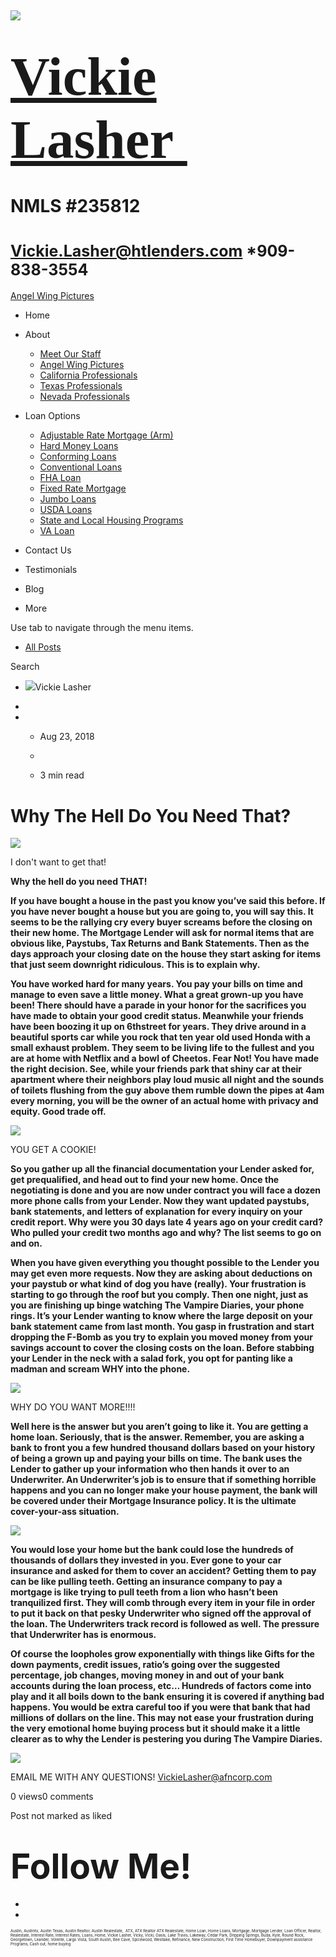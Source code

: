  

![](https://static.wixstatic.com/media/5afe60462baf41e79586f3fdaf78d664.jpg/v1/fill/w_480,h_291,al_c,q_80,usm_0.66_1.00_0.01,blur_2/5afe60462baf41e79586f3fdaf78d664.jpg)

<span style="font-size:87px"><span style="font-family:libre baskerville,serif">[Vickie Lasher ](../index.html)</span></span>
============================================================================================================================

NMLS \#235812
=============

<span style="font-size:25px"><Vickie.Lasher@htlenders.com> \*909-838-3554</span>
================================================================================

<a href="../angel-wing-pictures.html" class="_1fbEI"><span class="_1Qjd7">Angel Wing Pictures</span></a>

-   <span id="DrpDwnMn00"><a href="../index.html" class="_11ip9"></a></span>
    Home

-   <span id="DrpDwnMn01"><a href="../about.html" class="_11ip9"></a></span>
    About

    -   [Meet Our Staff](../meet-our-staff.html)
    -   [Angel Wing Pictures](../angel-wing-pictures.html)
    -   [California Professionals](../recommended-profssionals.html)
    -   [Texas Professionals](../texas-recommended-professionals.html)
    -   [Nevada Professionals](../nevada-recommended-professionals.html)

-   <span id="DrpDwnMn02"><a href="../loan-options.html" class="_11ip9"></a></span>
    Loan Options

    -   [Adjustable Rate Mortgage (Arm)](../adjustable-rate-mortgage-arm.html)
    -   [Hard Money Loans](../hard-money-loans.html)
    -   [Conforming Loans](../conforming-loans.html)
    -   [Conventional Loans](../conventional-loans.html)
    -   [FHA Loan](../fha-loan.html)
    -   [Fixed Rate Mortgage](../fixed-rate-mortgage.html)
    -   [Jumbo Loans](../jumbo-loans.html)
    -   [USDA Loans](../rhs-loan-programs.html)
    -   [State and Local Housing Programs](../state-and-local-housing-programs.html)
    -   [VA Loan](../va-loan.html)

-   <span id="DrpDwnMn03"><a href="../contact.html" class="_11ip9"></a></span>
    Contact Us

-   <span id="DrpDwnMn04"><a href="../testimonials.html" class="_11ip9"></a></span>
    Testimonials

-   <span id="DrpDwnMn05"><a href="../blog.html" class="_11ip9"></a></span>
    Blog

-   More

Use tab to navigate through the menu items.

-   <a href="../blog.html" class="_2MzDA blog-navigation-container-color blog-navigation-container-font blog-navigation-link-hover-color">All Posts</a>

Search

-   
    <span class="_1NzhF avatar-image" i18n="[object Object]"><img src="https://gravatar.com/avatar/d5a4c4dfa58333c9beb6962dd38d245b?d=blank" class="_18Vq1 fluid-avatar-image" /></span><span class="iYG_V user-name _4AzY3" title="Vickie Lasher" data-hook="user-name">Vickie Lasher</span>

-   

-   -   <span class="post-metadata__date time-ago" title="Aug 23, 2018" data-hook="time-ago">Aug 23, 2018</span>
    -   

    -   <span class="post-metadata__readTime" i18n="[object Object]" title="3 min read" data-hook="time-to-read">3 min read</span>

<span class="post-title__text blog-post-title-font blog-post-title-color"><span class="blog-post-title-font blog-post-title-color">Why The Hell Do You Need That?</span></span>
===============================================================================================================================================================================

<span class="_2PHJq public-DraftStyleDefault-ltr">  
</span>

<img src="https://static.wixstatic.com/media/b5d103_b6ac33c326ca4ccba6ef22591109e2ad~mv2.jpeg/v1/fit/w_488,h_536,al_c,q_20/file.jpeg" class="OzAYt _3ii3f" />

<span class="EilAw" dir="auto">I don't want to get that!</span>

<span class="_2PHJq public-DraftStyleDefault-ltr">  
</span>

<span class="_2PHJq public-DraftStyleDefault-ltr">**Why the hell do you need THAT!**</span>

<span class="_2PHJq public-DraftStyleDefault-ltr">**If you have bought a house in the past you know you’ve said this before. If you have never bought a house but you are going to, you will say this. It seems to be the rallying cry every buyer screams before the closing on their new home. The Mortgage Lender will ask for normal items that are obvious like, Paystubs, Tax Returns and Bank Statements. Then as the days approach your closing date on the house they start asking for items that just seem downright ridiculous. This is to explain why.**</span>

<span class="_2PHJq public-DraftStyleDefault-ltr">  
</span>

<span class="_2PHJq public-DraftStyleDefault-ltr">**You have worked hard for many years. You pay your bills on time and manage to even save a little money. What a great grown-up you have been! There should have a parade in your honor for the sacrifices you have made to obtain your good credit status. Meanwhile your friends have been boozing it up on 6thstreet for years. They drive around in a beautiful sports car while you rock that ten year old used Honda with a small exhaust problem. They seem to be living life to the fullest and you are at home with Netflix and a bowl of Cheetos. Fear Not! You have made the right decision. See, while your friends park that shiny car at their apartment where their neighbors play loud music all night and the sounds of toilets flushing from the guy above them rumble down the pipes at 4am every morning, you will be the owner of an actual home with privacy and equity. Good trade off.**</span>

<span class="_2PHJq public-DraftStyleDefault-ltr">  
</span>

<img src="https://static.wixstatic.com/media/b5d103_e999a6edb7d849229900ca4a047dd609~mv2.jpg/v1/fit/w_750,h_671,al_c,q_20/file.jpg" class="OzAYt _3ii3f" />

<span class="EilAw" dir="auto">YOU GET A COOKIE!</span>

<span class="_2PHJq public-DraftStyleDefault-ltr">  
</span>

<span class="_2PHJq public-DraftStyleDefault-ltr">**So you gather up all the financial documentation your Lender asked for, get prequalified, and head out to find your new home. Once the negotiating is done and you are now under contract you will face a dozen more phone calls from your Lender. Now they want updated paystubs, bank statements, and letters of explanation for every inquiry on your credit report. Why were you 30 days late 4 years ago on your credit card? Who pulled your credit two months ago and why? The list seems to go on and on.**</span>

<span class="_2PHJq public-DraftStyleDefault-ltr">  
</span>

<span class="_2PHJq public-DraftStyleDefault-ltr">**When you have given everything you thought possible to the Lender you may get even more requests. Now they are asking about deductions on your paystub or what kind of dog you have (really). Your frustration is starting to go through the roof but you comply. Then one night, just as you are finishing up binge watching The Vampire Diaries, your phone rings. It’s your Lender wanting to know where the large deposit on your bank statement came from last month. You gasp in frustration and start dropping the F-Bomb as you try to explain you moved money from your savings account to cover the closing costs on the loan. Before stabbing your Lender in the neck with a salad fork, you opt for panting like a madman and scream WHY into the phone.**</span>

<span class="_2PHJq public-DraftStyleDefault-ltr">  
</span>

<img src="https://static.wixstatic.com/media/b5d103_a43e47f9a89545b284f135722c612e71~mv2.jpg/v1/fit/w_510,h_315,al_c,q_20/file.jpg" class="OzAYt _3ii3f" />

<span class="EilAw" dir="auto">WHY DO YOU WANT MORE!!!!</span>

<span class="_2PHJq public-DraftStyleDefault-ltr">**Well here is the answer but you aren’t going to like it. You are getting a home loan. Seriously, that is the answer. Remember, you are asking a bank to front you a few hundred thousand dollars based on your history of being a grown up and paying your bills on time. The bank uses the Lender to gather up your information who then hands it over to an Underwriter. An Underwriter’s job is to ensure that if something horrible happens and you can no longer make your house payment, the bank will be covered under their Mortgage Insurance policy. It is the ultimate cover-your-ass situation.**</span>

<span class="_2PHJq public-DraftStyleDefault-ltr">  
</span>

<img src="https://static.wixstatic.com/media/b5d103_ecb4f14b062a405abc11b7e2989fe527~mv2.jpg/v1/fit/w_250,h_250,al_c,q_20/file.jpg" class="OzAYt _3ii3f" />

<span class="_2PHJq public-DraftStyleDefault-ltr">  
</span>

<span class="_2PHJq public-DraftStyleDefault-ltr"> **You would lose your home but the bank could lose the hundreds of thousands of dollars they invested in you. Ever gone to your car insurance and asked for them to cover an accident? Getting them to pay can be like pulling teeth. Getting an insurance company to pay a mortgage is like trying to pull teeth from a lion who hasn’t been tranquilized first. They will comb through every item in your file in order to put it back on that pesky Underwriter who signed off the approval of the loan. The Underwriters track record is followed as well. The pressure that Underwriter has is enormous.**</span>

<span class="_2PHJq public-DraftStyleDefault-ltr"> </span>

<span class="_2PHJq public-DraftStyleDefault-ltr">**Of course the loopholes grow exponentially with things like Gifts for the down payments, credit issues, ratio’s going over the suggested percentage, job changes, moving money in and out of your bank accounts during the loan process, etc… Hundreds of factors come into play and it all boils down to the bank ensuring it is covered if anything bad happens. You would be extra careful too if you were that bank that had millions of dollars on the line. This may not ease your frustration during the very emotional home buying process but it should make it a little clearer as to why the Lender is pestering you during The Vampire Diaries.**</span>

<span class="_2PHJq public-DraftStyleDefault-ltr">  
</span>

<img src="https://static.wixstatic.com/media/b5d103_027951a9f75b41269c6df87a51bc8ca4~mv2.jpg/v1/fit/w_500,h_424,al_c,q_20/file.jpg" class="OzAYt _3ii3f" />

<span class="_2PHJq public-DraftStyleDefault-ltr">  
</span>

<span class="_2PHJq public-DraftStyleDefault-ltr">EMAIL ME WITH ANY QUESTIONS! <a href="mailto:VickieLasher@afncorp.com" class="_3Bkfb _1lsz7"><span class="underline">VickieLasher@afncorp.com</span></a> </span>

<span class="_2PHJq public-DraftStyleDefault-ltr"> </span>

<span class="_38Zqt"></span>

<span class="_38Zqt"></span>

<span class="_38Zqt"></span>

<span class="_38Zqt"></span>

<span tabindex="0">0 views</span><span tabindex="0">0 comments</span>

<span class="_3KwtW" aria-live="off">Post not marked as liked</span><span class="_1l1q9" data-hook="like-button-with-count__like-count"></span>

<span class="_1jqCz blog-text-background-color"></span><span class="_1jqCz blog-text-background-color"></span><span class="_1jqCz blog-text-background-color"></span>

<span style="font-size:55px;"><span style="font-weight:bold;">Follow Me!</span></span>
======================================================================================

-   <span id="dataItem-jjeedrml1-comp-jjeedrlu"><a href="https://www.facebook.com/vickie.s.lasher" class="_26AQd"></a></span>
-   <span id="dataItem-jjeedrmm-comp-jjeedrlu"><a href="https://www.instagram.com/vickielasher/" class="_26AQd"></a></span>

<span class="color_12"><span style="font-size:6px">Austin, Austintx, Austin Texas, Austin Realtor, Austin Realestate,  ATX, ATX Realtor ATX Realestate, Home Loan, Home Loans, Mortgage, Mortgage Lender, Loan Officer, Realtor, Realestate, Interest Rate, Interest Rates, Loans, Home, Vickie Lasher, Vicky, Vicki, Oasis, Lake Travis, Lakeway, Cedar Park, Dripping Springs, Buda, Kyle, Round Rock, Georgetown, Leander, Volente, Largo Vista, South Austin, Bee Cave, Spicewood, Westlake, Refinance, New Construction, First Time Homebuyer, Downpayment assistance Programs, Cash out, home buying</span></span>

 
